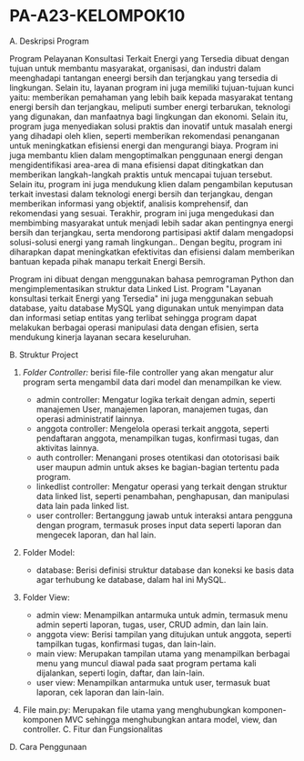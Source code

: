# PA-A23-KELOMPOK10

A. Deskripsi Program

Program Pelayanan Konsultasi Terkait Energi yang Tersedia dibuat dengan tujuan untuk membantu masyarakat, organisasi, dan industri dalam meenghadapi tantangan eneergi bersih dan terjangkau yang tersedia di lingkungan. Selain itu, layanan program ini juga memiliki tujuan-tujuan kunci yaitu: memberikan pemahaman yang lebih baik kepada masyarakat tentang energi bersih dan terjangkau, meliputi sumber energi terbarukan, teknologi yang digunakan, dan manfaatnya bagi lingkungan dan ekonomi. Selain itu, program juga menyediakan solusi praktis dan inovatif untuk masalah energi yang dihadapi oleh klien, seperti memberikan rekomendasi penanganan untuk meningkatkan efisiensi energi dan mengurangi biaya. Program ini juga membantu klien dalam mengoptimalkan penggunaan energi dengan mengidentifikasi area-area di mana efisiensi dapat ditingkatkan dan memberikan langkah-langkah praktis untuk mencapai tujuan tersebut. Selain itu, program ini juga mendukung klien dalam pengambilan keputusan terkait investasi dalam teknologi energi bersih dan terjangkau, dengan memberikan informasi yang objektif, analisis komprehensif, dan rekomendasi yang sesuai. Terakhir, program ini juga mengedukasi dan membimbing masyarakat untuk menjadi lebih sadar akan pentingnya energi bersih dan terjangkau, serta mendorong partisipasi aktif dalam mengadopsi solusi-solusi energi yang ramah lingkungan.. Dengan begitu, program ini diharapkan dapat meningkatkan efektivitas dan efisiensi dalam memberikan bantuan kepada pihak manapu terkait Energi Bersih.

Program ini dibuat dengan menggunakan bahasa pemrograman Python dan mengimplementasikan struktur data Linked List. Program "Layanan konsultasi terkait Energi yang Tersedia" ini juga menggunakan sebuah database, yaitu database MySQL yang digunakan untuk menyimpan data dan informasi setiap entitas yang terlibat sehingga program dapat melakukan berbagai operasi manipulasi data dengan efisien, serta mendukung kinerja layanan secara keseluruhan.

B. Struktur Project
1. *Folder Controller:* berisi file-file controller yang akan mengatur alur program serta mengambil data dari model dan menampilkan ke view.

   - admin controller: Mengatur logika terkait dengan admin, seperti manajemen User, manajemen laporan, manajemen tugas, dan operasi administratif lainnya.
   - anggota controller: Mengelola operasi terkait anggota, seperti pendaftaran anggota, menampilkan tugas, konfirmasi tugas, dan aktivitas lainnya.
   - auth controller: Menangani proses otentikasi dan ototorisasi baik user maupun admin untuk akses ke bagian-bagian tertentu pada program.
   - linkedlist controller: Mengatur operasi yang terkait dengan struktur data linked list, seperti penambahan, penghapusan, dan manipulasi data lain pada linked list.
   - user controller: Bertanggung jawab untuk interaksi antara pengguna dengan program, termasuk proses input data seperti laporan dan mengecek laporan, dan hal lain.

3. Folder Model:
   - database: Berisi definisi struktur database dan koneksi ke basis data agar terhubung ke database, dalam hal ini MySQL.

4. Folder View:
   - admin view: Menampilkan antarmuka untuk admin, termasuk menu admin seperti laporan, tugas, user, CRUD admin, dan lain lain.
   - anggota view: Berisi tampilan yang ditujukan untuk anggota, seperti tampilkan tugas, konfirmasi tugas, dan lain-lain.
   - main view: Merupakan tampilan utama yang menampilkan berbagai menu yang muncul diawal pada saat program pertama kali dijalankan, seperti login, daftar, dan lain-lain.
   - user view: Menampilkan antarmuka untuk user, termasuk buat laporan, cek laporan dan lain-lain. 

5. File main.py: Merupakan file utama yang menghubungkan komponen-komponen MVC sehingga menghubungkan antara model, view, dan controller.
C. Fitur dan Fungsionalitas

D. Cara Penggunaan

